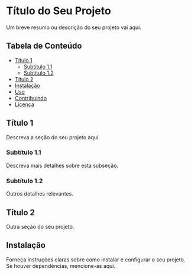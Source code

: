 # Título do Seu Projeto

Um breve resumo ou descrição do seu projeto vai aqui.

## Tabela de Conteúdo

- [Título 1](#t%C3%ADtulo-1)
  - [Subtítulo 1.1](#subt%C3%ADtulo-11)
  - [Subtítulo 1.2](#subt%C3%ADtulo-12)
- [Título 2](#t%C3%ADtulo-2)
- [Instalação](#instala%C3%A7%C3%A3o)
- [Uso](#uso)
- [Contribuindo](#contribuindo)
- [Licença](#licen%C3%A7a)

## Título 1

Descreva a seção do seu projeto aqui.

### Subtítulo 1.1

Descreva mais detalhes sobre esta subseção.

### Subtítulo 1.2

Outros detalhes relevantes.

## Título 2

Outra seção do seu projeto.

## Instalação

Forneça instruções claras sobre como instalar e configurar o seu projeto. Se houver dependências, mencione-as aqui.

